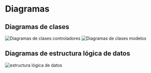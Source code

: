 # Diagramas

## Diagramas de clases

![Diagramas de clases controladores](/home/ubu/controladores.png)
![Diagramas de clases modelos](/home/ubu/modelos.png)


## Diagramas de estructura lógica de datos

![estructura lógica de datos](/home/ubu/lobodb.png)
